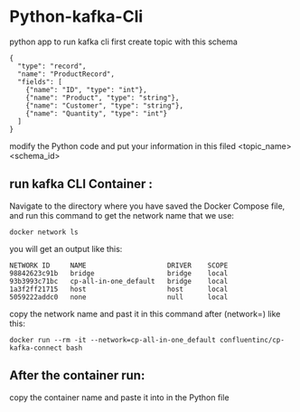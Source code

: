 # Python-kafka-Cli
python app to run kafka cli 
first create topic with this schema 
```
{
  "type": "record",
  "name": "ProductRecord",
  "fields": [
    {"name": "ID", "type": "int"},
    {"name": "Product", "type": "string"},
    {"name": "Customer", "type": "string"},
    {"name": "Quantity", "type": "int"}
  ]
}
```
modify the Python code and put your information in this filed <topic_name> <schema_id>
## run kafka CLI Container :
Navigate to the directory where you have saved the Docker Compose file, 
and run this command to get the network name that we use:
```
docker network ls
```
you will get an output like this:
```
NETWORK ID     NAME                    DRIVER    SCOPE
98842623c91b   bridge                  bridge    local
93b3993c71bc   cp-all-in-one_default   bridge    local
1a3f2ff21715   host                    host      local
5059222addc0   none                    null      local
```
copy the network name and past it in this command after (network=) like this:

```
docker run --rm -it --network=cp-all-in-one_default confluentinc/cp-kafka-connect bash
```
## After the container run: 
copy the container name and paste it into <container name> in the Python file
